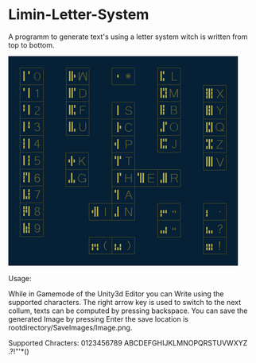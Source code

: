 # Limin-Letter-System
A programm to generate text's using a letter system witch is written from top to bottom.


  ![image](Limin/Assets/Resources/Symbols.png)

 Usage:

  While in Gamemode of the Unity3d Editor you can Write using the supported characters.
  The right arrow key is used to switch to the next collum, texts can be computed by pressing backspace.
  You can save the generated Image by pressing Enter the save location is rootdirectory/SaveImages/Image.png.

  Supported Chracters: 0123456789 ABCDEFGHIJKLMNOPQRSTUVWXYZ .?!\"'*()
